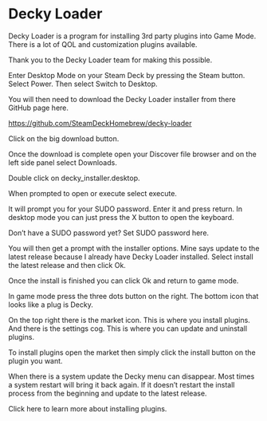 # Decky Loader

Decky Loader is a program for installing 3rd party plugins into Game Mode. There is a lot of QOL and customization plugins available.

Thank you to the Decky Loader team for making this possible.

Enter Desktop Mode on your Steam Deck by pressing the Steam button. Select Power. Then select Switch to Desktop.

You will then need to download the Decky Loader installer from there GitHub page here.

https://github.com/SteamDeckHomebrew/decky-loader

Click on the big download button.


Once the download is complete open your Discover file browser and on the left side panel select Downloads.


Double click on decky_installer.desktop.

When prompted to open or execute select execute.


It will prompt you for your SUDO password. Enter it and press return. In desktop mode you can just press the X button to open the keyboard.

Don’t have a SUDO password yet? Set SUDO password here.


You will then get a prompt with the installer options. Mine says update to the latest release because I already have Decky Loader installed. Select install the latest release and then click Ok.


Once the install is finished you can click Ok and return to game mode.


In game mode press the three dots button on the right. The bottom icon that looks like a plug is Decky.

On the top right there is the market icon. This is where you install plugins. And there is the settings cog. This is where you can update and uninstall plugins.


To install plugins open the market then simply click the install button on the plugin you want.

When there is a system update the Decky menu can disappear. Most times a system restart will bring it back again. If it doesn’t restart the install process from the beginning and update to the latest release.

Click here to learn more about installing plugins.
